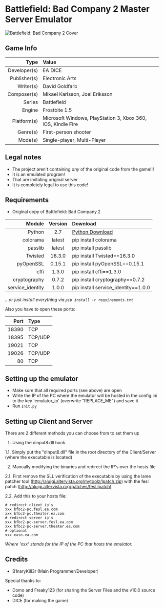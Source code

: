 Battlefield: Bad Company 2 Master Server Emulator
=================================================

![Battlefield: Bad Company 2 Cover](https://upload.wikimedia.org/wikipedia/en/b/b3/Battlefield_Bad_Company_2_cover.jpg "Battlefield: Bad Company 2 Cover")


Game Info
---------

Type         | Value
------------:|:-----------
Developer(s) | EA DICE
Publisher(s) | Electronic Arts
Writer(s)    | David Goldfarb
Composer(s)  | Mikael Karlsson, Joel Eriksson
Series       | Battlefield
Engine       | Frostbite 1.5
Platform(s)  | Microsoft Windows, PlayStation 3, Xbox 360, iOS, Kindle Fire
Genre(s)     | First-person shooter
Mode(s)      | Single-player, Multi-Player


Legal notes
-----------

- The project aren't containing *any* of the original code from the game!!! 
- It is an emulated program!
- That are imitating original server
- It is completely legal to use this code!
 

Requirements
------------

- Original copy of Battlefield: Bad Company 2

Module           | Version | Download
----------------:|:-------:|:------------
Python           | 2.7     | [Python Download](https://www.python.org/)
colorama         | latest  | pip install colorama
passlib          | latest  | pip install passlib
Twisted          | 16.3.0  | pip install Twisted==16.3.0
pyOpenSSL        | 0.15.1  | pip install pyOpenSSL==0.15.1
cffi             | 1.3.0   | pip install cffi==1.3.0
cryptography     | 0.7.2   | pip install cryptography==0.7.2
service_identity | 1.0.0   | pip install service_identity==1.0.0

*...or just install everything via `pip install -r requirements.txt`*

Also you have to open these ports:

Port   | Type
------:|:-------
18390  | TCP
18395  | TCP/UDP
19021  | TCP
19026  | TCP/UDP
80     | TCP


Setting up the emulator
-----------------------

- Make sure that all required ports (see above) are open
- Write the IP of the PC where the emulator will be hosted in the config.ini to the key 'emulator_ip' (overwrite "REPLACE_ME") and save it
- Run `Init.py`

Setting up Client and Server
----------------------------

There are 2 different methods you can choose from to set them up

1. Using the dinput8.dll hook

1.1. Simply put the "dinput8.dll" file in the root directory of the Client/Server (where the executable is located)

2. Manually modifying the binaries and redirect the IP's over the hosts file

2.1. First remove the SLL verification of the executable by using the lame patcher tool (http://aluigi.altervista.org/mytoolz/lpatch.zip) with the fesl patch (http://aluigi.altervista.org/patches/fesl.lpatch)

2.2. Add this to your hosts file:

    # redirect client ip's
    xxx bfbc2-pc.fesl.ea.com
    xxx bfbc2-pc.theater.ea.com
    # redirect server ip's
    xxx bfbc2-pc-server.fesl.ea.com
    xxx bfbc2-pc-server.theater.ea.com
    # optional
    xxx easo.ea.com

*Where 'xxx' stands for the IP of the PC that hosts the emulator.*

Credits
-------

- B1naryKill3r (Main Programmer/Developer)

Special thanks to:
- Domo and Freaky123 (for sharing the Server Files and the v10.0 source code)
- DICE (for making the game)
